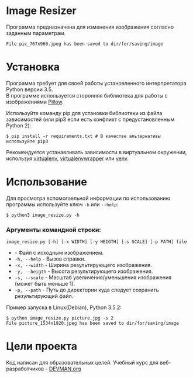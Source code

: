 # Image Resizer

Программа предназначена для изменения изображения согласно заданным параметрам.

 ```
 File pic_767x960.jpeg has been saved to dir/for/saving/image
 ```
# Установка

Программа требует для своей работы установленного интерпретатора Python версии 3.5.  
В программе используется сторонняя библиотека для работы с изображениями [Pillow](https://pypi.python.org/pypi/Pillow/3.3.1). 

Используйте команду pip для установки  библиотеки из файла зависимостей (или pip3 если есть конфликт с предустановленным Python 2):
```
$ pip install -r requirements.txt # В качестве альтернативы используйте pip3
```
Рекомендуется устанавливать зависимости в виртуальном окружении, используя [virtualenv](https://github.com/pypa/virtualenv), [virtualenvwrapper](https://pypi.python.org/pypi/virtualenvwrapper) или [venv](https://docs.python.org/3/library/venv.html). 

# Использование

Для просмотра вспомогаельной информации по использованию программы используйте ключ ```-h``` или ```--help```:
```
$ python3 image_resize.py -h
```
### Аргументы командной строки:
```
image_resize.py [-h] [-x WIDTH] [-y HEIGTH] [-s SCALE] [-p PATH] file
```
- <file> - Файл с исходным изображением.
- ```-h, --help``` - Вызов справки.
- ```-x, --width``` - Ширина результирующего изображения.
- ```-y, --heigth``` - Высота результирующего изображения.
- ```-s, --scale``` - Масштаб увеличения/уменьшения изображения (может быть меньше 1).
- ```-p, --path``` - Путь до директории куда следует сохранить результирующий файл.


Пример запуска в Linux(Debian), Python 3.5.2:

```
$ python image_resize.py picture.jpg -s 2
File picture_1534x1920.jpeg has been saved to dir/for/saving/image
```

# Цели проекта

Код написан для образовательных целей. Учебный курс для веб-разработчиков - [DEVMAN.org](https://devman.org)
